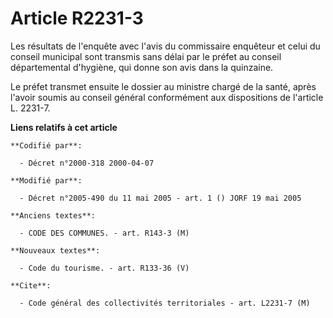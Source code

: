 # Article R2231-3

Les résultats de l'enquête avec l'avis du commissaire enquêteur et celui du conseil municipal sont transmis sans délai par le
préfet au conseil départemental d'hygiène, qui donne son avis dans la quinzaine.

Le préfet transmet ensuite le dossier au ministre chargé de la santé, après l'avoir soumis au conseil général conformément
aux dispositions de l'article L. 2231-7.

**Liens relatifs à cet article**

	**Codifié par**:

	  - Décret n°2000-318 2000-04-07

	**Modifié par**:

	  - Décret n°2005-490 du 11 mai 2005 - art. 1 () JORF 19 mai 2005

	**Anciens textes**:

	  - CODE DES COMMUNES. - art. R143-3 (M)

	**Nouveaux textes**:

	  - Code du tourisme. - art. R133-36 (V)

	**Cite**:

	  - Code général des collectivités territoriales - art. L2231-7 (M)

